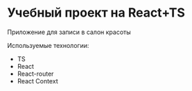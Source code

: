 # Учебный проект на React+TS

Приложение для записи в салон красоты

Используемые технологии:

- TS
- React
- React-router
- React Context
